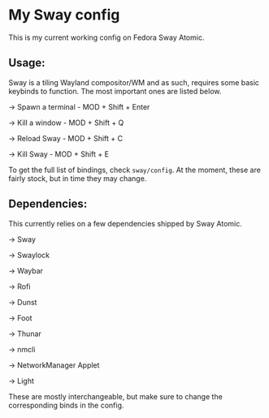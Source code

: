 # My Sway config

This is my current working config on Fedora Sway Atomic.

## Usage:

Sway is a tiling Wayland compositor/WM and as such, requires some basic keybinds to 
function. The most important ones are listed below.

-> Spawn a terminal - MOD + Shift + Enter

-> Kill a window - MOD + Shift + Q

-> Reload Sway - MOD + Shift + C

-> Kill Sway - MOD + Shift + E

To get the full list of bindings, check `sway/config`. At the moment, these are
fairly stock, but in time they may change.

## Dependencies:

This currently relies on a few dependencies shipped by Sway Atomic.

-> Sway

-> Swaylock

-> Waybar

-> Rofi

-> Dunst

-> Foot

-> Thunar

-> nmcli

-> NetworkManager Applet

-> Light

These are mostly interchangeable, but make sure to change the corresponding binds 
in the config.

